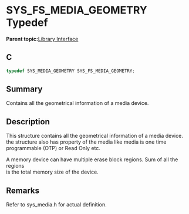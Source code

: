 # SYS\_FS\_MEDIA\_GEOMETRY Typedef

**Parent topic:**[Library Interface](GUID-42556FDF-A632-49FE-8A5E-9303A926578C.md)

## C

```c
typedef SYS_MEDIA_GEOMETRY SYS_FS_MEDIA_GEOMETRY;
```

## Summary

Contains all the geometrical information of a media device.

## Description

This structure contains all the geometrical information of a media device.<br />the structure also has property of the media like media is one time<br />programmable \(OTP\) or Read Only etc.

A memory device can have multiple erase block regions. Sum of all the regions<br />is the total memory size of the device.

## Remarks

Refer to sys\_media.h for actual definition.


